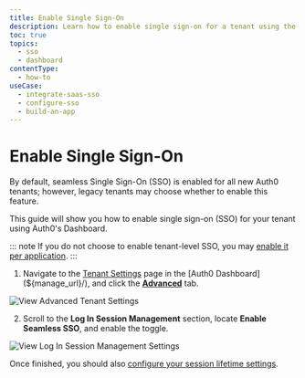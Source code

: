 ```yaml
---
title: Enable Single Sign-On
description: Learn how to enable single sign-on for a tenant using the Auth0 Management Dashboard. Only for use with legacy tenants.
toc: true
topics:
  - sso
  - dashboard
contentType:
  - how-to
useCase:
  - integrate-saas-sso
  - configure-sso
  - build-an-app
---
```

# Enable Single Sign-On
 
By default, seamless Single Sign-On (SSO) is enabled for all new Auth0 tenants; however, legacy tenants may choose whether to enable this feature.

This guide will show you how to enable single sign-on (SSO) for your tenant using Auth0's Dashboard.

::: note
If you do not choose to enable tenant-level SSO, you may [enable it per application](/sso/current/guides/enable-sso-application).
:::

1. Navigate to the [Tenant Settings](${manage_url}/#/tenant) page in the [Auth0 Dashboard](${manage_url}/), and click the [**Advanced**](${manage_url}/#/tenant/advanced) tab.

![View Advanced Tenant Settings](/media/articles/sessions/tenant-settings.png)

2. Scroll to the **Log In Session Management** section, locate **Enable Seamless SSO**, and enable the toggle.

![View Log In Session Management Settings](/media/articles/sessions/tenant-settings-advanced-login-session-management.png)

Once finished, you should also [configure your session lifetime settings](/sessions/guides/dashhboard/tenant/configure-session-lifetime-settings).
